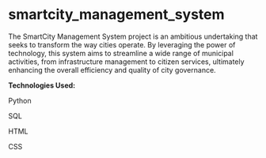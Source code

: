 # smartcity_management_system
The SmartCity Management System project is an ambitious undertaking that seeks to transform the way cities operate. By leveraging the power of technology, this system aims to streamline a wide range of municipal activities, from infrastructure management to citizen services, ultimately enhancing the overall efficiency and quality of city governance.


**Technologies Used:**  

Python 

SQL 

HTML

CSS
